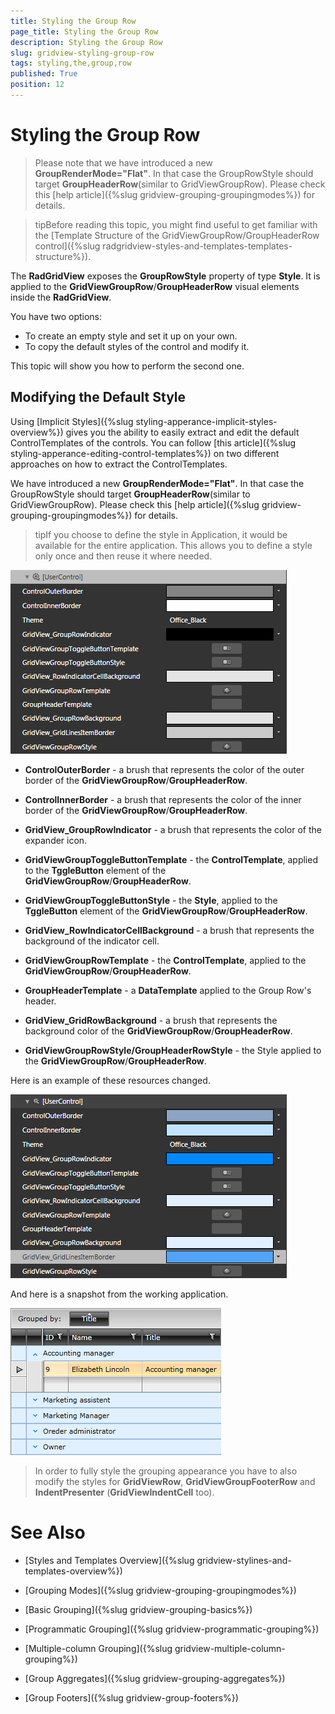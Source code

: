 ```yaml
---
title: Styling the Group Row
page_title: Styling the Group Row
description: Styling the Group Row
slug: gridview-styling-group-row
tags: styling,the,group,row
published: True
position: 12
---
```


# Styling the Group Row


>Please note that we have introduced a new __GroupRenderMode="Flat"__. In that case the GroupRowStyle should target __GroupHeaderRow__(similar to GridViewGroupRow). Please check this [help article]({%slug gridview-grouping-groupingmodes%}) for details.
        

>tipBefore reading this topic, you might find useful to get familiar with the [Template Structure of the GridViewGroupRow/GroupHeaderRow control]({%slug radgridview-styles-and-templates-templates-structure%}).
        

The __RadGridView__ exposes the __GroupRowStyle__ property of type __Style__. It is applied to the __GridViewGroupRow__/__GroupHeaderRow__ visual elements inside the __RadGridView__.

You have two options:

* To create an empty style and set it up on your own.
* To copy the default styles of the control and modify it.
        

This topic will show you how to perform the second one.

## Modifying the Default Style

Using [Implicit Styles]({%slug styling-apperance-implicit-styles-overview%}) gives you the ability to easily extract and edit the default ControlTemplates of the controls. You can follow [this article]({%slug styling-apperance-editing-control-templates%}) on two different approaches on how to extract the ControlTemplates.
        

We have introduced a new __GroupRenderMode="Flat"__. In that case the GroupRowStyle should target __GroupHeaderRow__(similar to GridViewGroupRow). Please check this [help article]({%slug gridview-grouping-groupingmodes%}) for details.
        

>tipIf you choose to define the style in Application, it would be available for the entire application. This allows you to define a style only once and then reuse it where needed.
          
![](images/RadGridView_Styles_and_Templates_Styling_GridViewGroupRow_01.png)

* __ControlOuterBorder__ - a brush that represents the color of the outer border of the __GridViewGroupRow__/__GroupHeaderRow__.
            

* __ControlInnerBorder__ - a brush that represents the color of the inner border of the __GridViewGroupRow__/__GroupHeaderRow__. 
            

* __GridView_GroupRowIndicator__ - a brush that represents the color of the expander icon.
              

* __GridViewGroupToggleButtonTemplate__ - the __ControlTemplate__, applied to the __TggleButton__ element of the __GridViewGroupRow__/__GroupHeaderRow__.
            

* __GridViewGroupToggleButtonStyle__ - the __Style__, applied to the __TggleButton__ element of the __GridViewGroupRow__/__GroupHeaderRow__.
            

* __GridView_RowIndicatorCellBackground__ - a brush that represents the background of the indicator cell.
            

* __GridViewGroupRowTemplate__ - the __ControlTemplate__, applied to the __GridViewGroupRow__/__GroupHeaderRow__.
            

* __GroupHeaderTemplate__ - a __DataTemplate__ applied to the Group Row's header.
              

* __GridView_GridRowBackground__ - a brush that represents the background color of the __GridViewGroupRow__/__GroupHeaderRow__.
            

* __GridViewGroupRowStyle/GroupHeaderRowStyle__ - the Style applied to the __GridViewGroupRow__/__GroupHeaderRow__.
            

Here is an example of these resources changed.

![](images/RadGridView_Styles_and_Templates_Styling_GridViewGroupRow_02.png)

And here is a snapshot from the working application.

![](images/RadGridView_Styles_and_Templates_Styling_GridViewGroupRow_03.png)

>In order to fully style the grouping appearance you have to also modify the styles for __GridViewRow__,  __GridViewGroupFooterRow__ and __IndentPresenter__ (__GridViewIndentCell__ too).

# See Also

 * [Styles and Templates Overview]({%slug gridview-stylines-and-templates-overview%})

 * [Grouping Modes]({%slug gridview-grouping-groupingmodes%})

 * [Basic Grouping]({%slug gridview-grouping-basics%})

 * [Programmatic Grouping]({%slug gridview-programmatic-grouping%})

 * [Multiple-column Grouping]({%slug gridview-multiple-column-grouping%})

 * [Group Aggregates]({%slug gridview-grouping-aggregates%})

 * [Group Footers]({%slug gridview-group-footers%})
